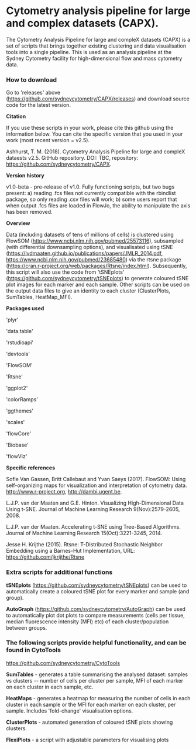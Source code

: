 # Cytometry analysis pipeline for large and complex datasets (CAPX).


The Cytometry Analysis Pipeline for large and compleX datasets (CAPX) is a set of scripts that brings together existing clustering and data visualisation tools into a single pipeline. This is used as an analysis pipeline at the Sydney Cytometry facility for high-dimensional flow and mass cytometry data. 


### How to download ### 

Go to 'releases' above (https://github.com/sydneycytometry/CAPX/releases) and download source code for the latest version.

**Citation**

If you use these scripts in your work, please cite this github using the information below. You can cite the specific version that you used in your work (most recent version = v2.5).


Ashhurst, T. M. (2018). Cytometry Analysis Pipeline for large and compleX dataests v2.5. GitHub repository. DOI: TBC, repository: https://github.com/sydneycytometry/CAPX.


**Version history**


v1.0-beta - pre-release of v1.0. Fully functioning scripts, but two bugs present: a) reading .fcs files not currently compatible with the rbindlist package, so only reading .csv files will work; b) some users report that when output .fcs files are loaded in FlowJo, the ability to manipulate the axis has been removed.


**Overview**


Data (including datasets of tens of millions of cells) is clustered using FlowSOM (https://www.ncbi.nlm.nih.gov/pubmed/25573116), subsampled (with differential downsampling options), and visualisated using tSNE (https://lvdmaaten.github.io/publications/papers/JMLR_2014.pdf, https://www.ncbi.nlm.nih.gov/pubmed/23685480) via the rtsne package (https://cran.r-project.org/web/packages/Rtsne/index.html). Subsequently, this script will also use the code from 'tSNEplots' (https://github.com/sydneycytometry/tSNEplots) to generate coloured tSNE plot images for each marker and each sample. Other scripts can be used on the output data files to give an identity to each cluster (ClusterPlots, SumTables, HeatMap_MFI).


**Packages used**


'plyr'

'data.table'

'rstudioapi'

'devtools'

'FlowSOM'

'Rtsne'

'ggplot2'

'colorRamps'

'ggthemes'

'scales'

'flowCore'

'Biobase'

'flowViz'


**Specific references**


Sofie Van Gassen, Britt Callebaut and Yvan Saeys (2017). FlowSOM: Using self-organizing maps for visualization and interpretation of cytometry data. http://www.r-project.org, http://dambi.ugent.be.

L.J.P. van der Maaten and G.E. Hinton. Visualizing High-Dimensional Data Using t-SNE. Journal of Machine Learning Research 9(Nov):2579-2605, 2008.

L.J.P. van der Maaten. Accelerating t-SNE using Tree-Based Algorithms. Journal of Machine Learning Research 15(Oct):3221-3245, 2014.

Jesse H. Krijthe (2015). Rtsne: T-Distributed Stochastic Neighbor Embedding using a Barnes-Hut Implementation, URL: https://github.com/jkrijthe/Rtsne


### Extra scripts for additional functions


**tSNEplots** (https://github.com/sydneycytometry/tSNEplots) can be used to automatically create a coloured tSNE plot for every marker and sample (and group).


**AutoGraph** (https://github.com/sydneycytometry/AutoGraph) can be used to automatically plot dot plots to compare measurements (cells per tissue, median fluorescence intensity (MFI) etc) of each cluster/population between groups.


### The following scripts provide helpful functionality, and can be found in CytoTools ###
https://github.com/sydneycytometry/CytoTools

**SumTables** - generates a table summarising the analysed dataset: samples vs clusters -- number of cells per cluster per sample, MFI of each marker on each cluster in each sample, etc.

**HeatMaps** - generates a heatmap for measuring the number of cells in each cluster in each sample or the MFI for each marker on each cluster, per sample. Includes 'fold-change' visualisation options.

**ClusterPlots** - automated generation of coloured tSNE plots showing clusters.  

**FlexiPlots** - a script with adjustable parameters for visualising plots
